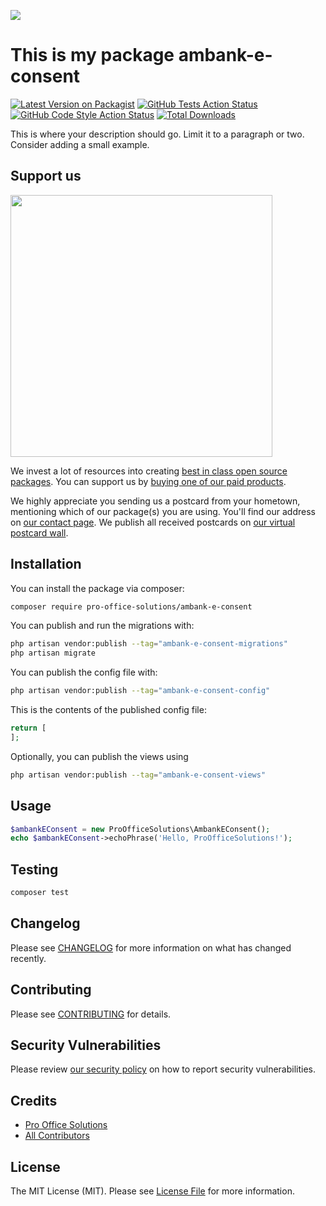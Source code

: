 
[<img src="https://github-ads.s3.eu-central-1.amazonaws.com/support-ukraine.svg?t=1" />](https://supportukrainenow.org)

# This is my package ambank-e-consent

[![Latest Version on Packagist](https://img.shields.io/packagist/v/pro-office-solutions/ambank-e-consent.svg?style=flat-square)](https://packagist.org/packages/pro-office-solutions/ambank-e-consent)
[![GitHub Tests Action Status](https://img.shields.io/github/workflow/status/pro-office-solutions/ambank-e-consent/run-tests?label=tests)](https://github.com/pro-office-solutions/ambank-e-consent/actions?query=workflow%3Arun-tests+branch%3Amain)
[![GitHub Code Style Action Status](https://img.shields.io/github/workflow/status/pro-office-solutions/ambank-e-consent/Fix%20PHP%20code%20style%20issues?label=code%20style)](https://github.com/pro-office-solutions/ambank-e-consent/actions?query=workflow%3A"Fix+PHP+code+style+issues"+branch%3Amain)
[![Total Downloads](https://img.shields.io/packagist/dt/pro-office-solutions/ambank-e-consent.svg?style=flat-square)](https://packagist.org/packages/pro-office-solutions/ambank-e-consent)

This is where your description should go. Limit it to a paragraph or two. Consider adding a small example.

## Support us

[<img src="https://github-ads.s3.eu-central-1.amazonaws.com/ambank-e-consent.jpg?t=1" width="419px" />](https://spatie.be/github-ad-click/ambank-e-consent)

We invest a lot of resources into creating [best in class open source packages](https://spatie.be/open-source). You can support us by [buying one of our paid products](https://spatie.be/open-source/support-us).

We highly appreciate you sending us a postcard from your hometown, mentioning which of our package(s) you are using. You'll find our address on [our contact page](https://spatie.be/about-us). We publish all received postcards on [our virtual postcard wall](https://spatie.be/open-source/postcards).

## Installation

You can install the package via composer:

```bash
composer require pro-office-solutions/ambank-e-consent
```

You can publish and run the migrations with:

```bash
php artisan vendor:publish --tag="ambank-e-consent-migrations"
php artisan migrate
```

You can publish the config file with:

```bash
php artisan vendor:publish --tag="ambank-e-consent-config"
```

This is the contents of the published config file:

```php
return [
];
```

Optionally, you can publish the views using

```bash
php artisan vendor:publish --tag="ambank-e-consent-views"
```

## Usage

```php
$ambankEConsent = new ProOfficeSolutions\AmbankEConsent();
echo $ambankEConsent->echoPhrase('Hello, ProOfficeSolutions!');
```

## Testing

```bash
composer test
```

## Changelog

Please see [CHANGELOG](CHANGELOG.md) for more information on what has changed recently.

## Contributing

Please see [CONTRIBUTING](https://github.com/pro-office-solutions/.github/blob/main/CONTRIBUTING.md) for details.

## Security Vulnerabilities

Please review [our security policy](../../security/policy) on how to report security vulnerabilities.

## Credits

- [Pro Office Solutions](https://github.com/pro-office-solutions)
- [All Contributors](../../contributors)

## License

The MIT License (MIT). Please see [License File](LICENSE.md) for more information.
